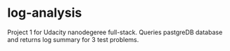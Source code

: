 # log-analysis
Project 1 for Udacity nanodegeree full-stack. Queries pastgreDB database and returns log summary for 3 test problems.
